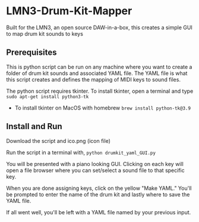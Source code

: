 # LMN3-Drum-Kit-Mapper
Built for the LMN3, an open source DAW-in-a-box, this creates a simple GUI to map drum kit sounds to keys

## Prerequisites
This is python script can be run on any machine where you want to create a folder of drum kit sounds and associated YAML file.  The YAML file is what this script creates and defines the mapping of MIDI keys to sound files.

The python script requires tkinter. To install tkinter, open a terminal and type `sudo apt-get install python3-tk`

- To install tkinter on MacOS with homebrew
`brew install python-tk@3.9`

## Install and Run
Download the script and ico.png (icon file)

Run the script in a terminal with, `python drumkit_yaml_GUI.py`

You will be presented with a piano looking GUI.  Clicking on each key will open a file browser where you can set/select a sound file to that specific key.

When you are done assigning keys, click on the yellow "Make YAML."  You'll be prompted to enter the name of the drum kit and lastly where to save the YAML file.

If all went well, you'll be left with a YAML file named by your previous input.



